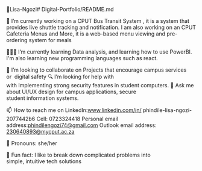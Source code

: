 🙂Lisa-Ngozi# Digital-Portfolio/README.md

🌱 I’m currently working on a CPUT Bus Transit System , it is a system that provides live shuttle tracking and notification.
   I am also working on an CPUT Cafeteria Menus and More, it is a web-based menu viewing and pre-ordering system for meals
   
👩🏽‍💻 I’m currently learning Data analysis, and learning how to use PowerBI.
   I'm also learning new programming languages such as react.
   
🤝 I’m looking to collaborate on Projects that encourage campus services or  digital safety
🔍 I’m looking for help with with Implementing strong security features in student computers.
💬 Ask me about UI/UX design for campus applications, secure student information systems.

📫 How to reach me on LinkedIn:www.linkedin.com/in/
phindile-lisa-ngozi-2077442b6
Cell: 0723324418
Personal email address:phindilengozi74@gmail.com
Outlook email address: 230640893@mycput.ac.za

🧠 Pronouns: she/her

🌟 Fun fact: I like to break down complicated problems into simple, intuitive tech solutions

